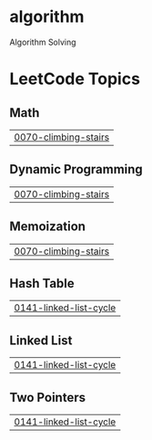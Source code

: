 # algorithm
Algorithm Solving

<!---LeetCode Topics Start-->
# LeetCode Topics
## Math
|  |
| ------- |
| [0070-climbing-stairs](https://github.com/jeonwonjun/algorithm/tree/master/0070-climbing-stairs) |
## Dynamic Programming
|  |
| ------- |
| [0070-climbing-stairs](https://github.com/jeonwonjun/algorithm/tree/master/0070-climbing-stairs) |
## Memoization
|  |
| ------- |
| [0070-climbing-stairs](https://github.com/jeonwonjun/algorithm/tree/master/0070-climbing-stairs) |
## Hash Table
|  |
| ------- |
| [0141-linked-list-cycle](https://github.com/jeonwonjun/algorithm/tree/master/0141-linked-list-cycle) |
## Linked List
|  |
| ------- |
| [0141-linked-list-cycle](https://github.com/jeonwonjun/algorithm/tree/master/0141-linked-list-cycle) |
## Two Pointers
|  |
| ------- |
| [0141-linked-list-cycle](https://github.com/jeonwonjun/algorithm/tree/master/0141-linked-list-cycle) |
<!---LeetCode Topics End-->
